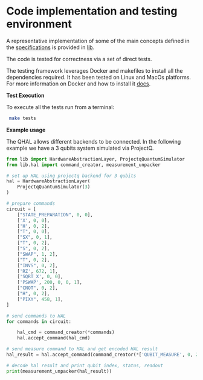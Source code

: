 # Code implementation and testing environment

A representative implementation of some of the main concepts defined in the [specifications](specifications.pdf) is provided in [lib](lib). 

The code is tested for correctness via a set of direct tests. 

The testing framework leverages Docker and makefiles to install all the dependencies required. 
It has been tested on Linux and MacOs platforms. 
For more information on Docker and how to install it [docs](https://docs.docker.com).

**Test Execution**

To execute all the tests run from a terminal:

```sh
 make tests
```

**Example usage**

The QHAL allows different backends to be connected. In the following example we have a 3 qubits system simulated via ProjectQ.

```python
from lib import HardwareAbstractionLayer, ProjectqQuantumSimulator
from lib.hal import command_creator, measurement_unpacker

# set up HAL using projectq backend for 3 qubits
hal = HardwareAbstractionLayer(
    ProjectqQuantumSimulator(3)
)

# prepare commands
circuit = [
    ["STATE_PREPARATION", 0, 0],
    ['X', 0, 0],
    ['H', 0, 2],
    ["T", 0, 0],
    ["SX", 0, 1],
    ["T", 0, 2],
    ["S", 0, 2],
    ["SWAP", 1, 2],
    ["T", 0, 2],
    ["INVS", 0, 2],
    ['RZ', 672, 1],
    ['SQRT_X', 0, 0],
    ['PSWAP', 200, 0, 0, 1],
    ["CNOT", 0, 2],
    ["H", 0, 2],
    ["PIXY", 458, 1],
]

# send commands to HAL
for commands in circuit:

    hal_cmd = command_creator(*commands)
    hal.accept_command(hal_cmd)

# send measure command to HAL and get encoded HAL result
hal_result = hal.accept_command(command_creator(*['QUBIT_MEASURE', 0, 2]))

# decode hal result and print qubit index, status, readout
print(measurement_unpacker(hal_result))
```
